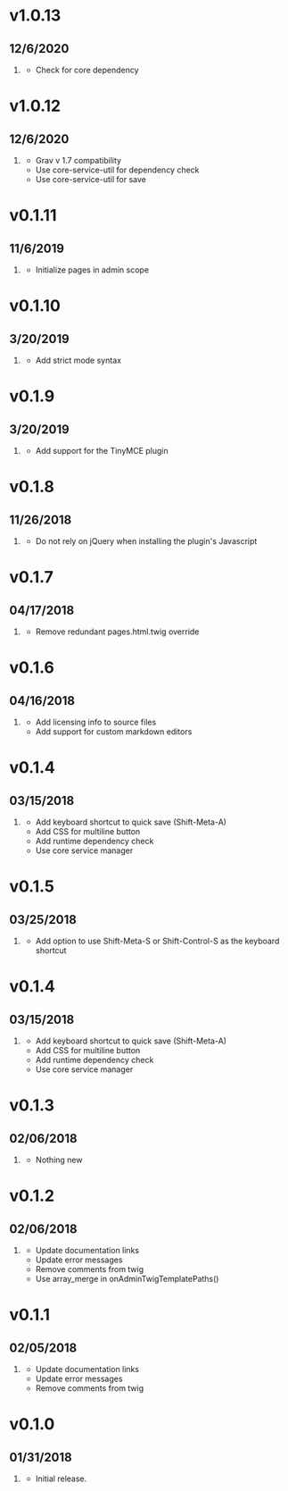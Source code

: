 # v1.0.13
##  12/6/2020

1. [](#bugfix)
    * Check for core dependency

# v1.0.12
##  12/6/2020

1. [](#bugfix)
    * Grav v 1.7 compatibility
    * Use core-service-util for dependency check
    * Use core-service-util for save

# v0.1.11
##  11/6/2019

1. [](#bugfix)
    * Initialize pages in admin scope

# v0.1.10
##  3/20/2019

1. [](#bugfix)
    * Add strict mode syntax

# v0.1.9
##  3/20/2019

1. [](#feature)
    * Add support for the TinyMCE plugin

# v0.1.8
##  11/26/2018

1. [](#bugfix)
    * Do not rely on jQuery when installing the plugin's Javascript

# v0.1.7
##  04/17/2018

1. [](#new)
    * Remove redundant pages.html.twig override

# v0.1.6
##  04/16/2018

1. [](#new)
    * Add licensing info to source files
    * Add support for custom markdown editors
    
# v0.1.4
##  03/15/2018

1. [](#new)
    * Add keyboard shortcut to quick save (Shift-Meta-A)
    * Add CSS for multiline button
    * Add runtime dependency check
    * Use core service manager
    
# v0.1.5
##  03/25/2018

1. [](#new)
    * Add option to use Shift-Meta-S or Shift-Control-S as the keyboard shortcut
    
# v0.1.4
##  03/15/2018

1. [](#new)
    * Add keyboard shortcut to quick save (Shift-Meta-A)
    * Add CSS for multiline button
    * Add runtime dependency check
    * Use core service manager
    
# v0.1.3
##  02/06/2018

1. [](#new)
    * Nothing new
    
# v0.1.2
##  02/06/2018

1. [](#new)
    * Update documentation links
    * Update error messages
    * Remove comments from twig
    * Use array_merge in onAdminTwigTemplatePaths() 
    
# v0.1.1
##  02/05/2018

1. [](#new)
    * Update documentation links
    * Update error messages
    * Remove comments from twig

# v0.1.0
##  01/31/2018

1. [](#new)
    * Initial release.
